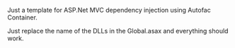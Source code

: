 Just a template for ASP.Net MVC dependency injection using Autofac Container.

Just replace the name of the DLLs in the Global.asax and everything should work.